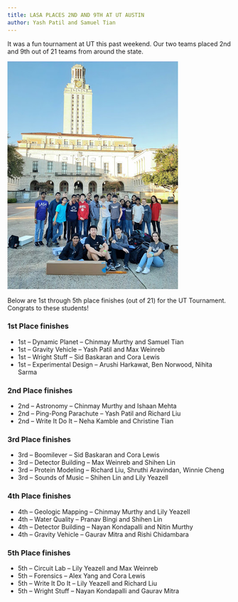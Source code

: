 ```yaml
---
title: LASA PLACES 2ND AND 9TH AT UT AUSTIN
author: Yash Patil and Samuel Tian
---
```

It was a fun tournament at UT this past weekend.  Our two teams placed 2nd and 9th out of 21 teams from around the state.

![](assets/img/ut_team_2019.jpg)

Below are 1st through 5th place finishes (out of 21) for the UT Tournament.  Congrats to these students!

### 1st Place finishes
* 1st – Dynamic Planet – Chinmay Murthy and Samuel Tian
* 1st – Gravity Vehicle – Yash Patil and Max Weinreb
* 1st – Wright Stuff – Sid Baskaran and Cora Lewis
* 1st – Experimental Design – Arushi Harkawat, Ben Norwood, Nihita Sarma

### 2nd Place finishes
* 2nd – Astronomy – Chinmay Murthy and Ishaan Mehta
* 2nd – Ping-Pong Parachute – Yash Patil and Richard Liu
* 2nd – Write It Do It – Neha Kamble and Christine Tian

### 3rd Place finishes
* 3rd – Boomilever – Sid Baskaran and Cora Lewis
* 3rd – Detector Building – Max Weinreb and Shihen Lin
* 3rd – Protein Modeling – Richard Liu, Shruthi Aravindan, Winnie Cheng
* 3rd – Sounds of Music – Shihen Lin and Lily Yeazell

### 4th Place finishes
* 4th – Geologic Mapping – Chinmay Murthy and Lily Yeazell
* 4th – Water Quality – Pranav Bingi and Shihen Lin
* 4th – Detector Building – Nayan Kondapalli and Nitin Murthy
* 4th – Gravity Vehicle – Gaurav Mitra and Rishi Chidambara

### 5th Place finishes
* 5th – Circuit Lab – Lily Yeazell and Max Weinreb
* 5th – Forensics – Alex Yang and Cora Lewis
* 5th – Write It Do It – Lily Yeazell and Richard Liu
* 5th – Wright Stuff – Nayan Kondapalli and Gaurav Mitra